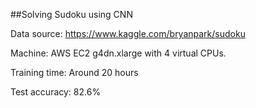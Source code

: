 ##Solving Sudoku using CNN

Data source: https://www.kaggle.com/bryanpark/sudoku 

Machine: AWS EC2 g4dn.xlarge with 4 virtual CPUs.

Training time: Around 20 hours

Test accuracy: 82.6%
